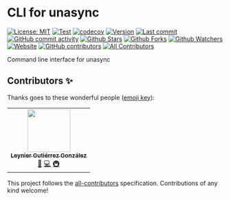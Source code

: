# CLI for unasync


[![License: MIT](https://img.shields.io/badge/License-MIT-green.svg)](https://opensource.org/licenses/MIT)
[![Test](https://github.com/leynier/unasync-cli/workflows/CI/badge.svg)](https://github.com/leynier/unasync-cli/actions?query=workflow%3ACI)
[![codecov](https://codecov.io/gh/leynier/unasync-cli/branch/main/graph/badge.svg?token=Z1MEEL3EAB)](https://codecov.io/gh/leynier/unasync-cli)
[![Version](https://img.shields.io/pypi/v/unasync-cli?color=%2334D058&label=Version)](https://pypi.org/project/unasync-cli)
[![Last commit](https://img.shields.io/github/last-commit/leynier/unasync-cli.svg?style=flat)](https://github.com/leynier/unasync-cli/commits)
[![GitHub commit activity](https://img.shields.io/github/commit-activity/m/leynier/unasync-cli)](https://github.com/leynier/unasync-cli/commits)
[![Github Stars](https://img.shields.io/github/stars/leynier/unasync-cli?style=flat&logo=github)](https://github.com/leynier/unasync-cli/stargazers)
[![Github Forks](https://img.shields.io/github/forks/leynier/unasync-cli?style=flat&logo=github)](https://github.com/leynier/unasync-cli/network/members)
[![Github Watchers](https://img.shields.io/github/watchers/leynier/unasync-cli?style=flat&logo=github)](https://github.com/leynier/unasync-cli)
[![Website](https://img.shields.io/website?up_message=online&url=https%3A%2F%2Fleynier.github.io/unasync-cli)](https://leynier.github.io/unasync-cli)
[![GitHub contributors](https://img.shields.io/github/contributors/leynier/unasync-cli?label=code%20contributors)](https://github.com/leynier/unasync-cli/graphs/contributors) <!-- ALL-CONTRIBUTORS-BADGE:START - Do not remove or modify this section -->
[![All Contributors](https://img.shields.io/badge/all_contributors-1-orange.svg?style=flat-square)](#contributors-)
<!-- ALL-CONTRIBUTORS-BADGE:END -->

Command line interface for unasync

## Contributors ✨

Thanks goes to these wonderful people ([emoji key](https://allcontributors.org/docs/en/emoji-key)):

<!-- ALL-CONTRIBUTORS-LIST:START - Do not remove or modify this section -->
<!-- prettier-ignore-start -->
<!-- markdownlint-disable -->
<table>
  <tr>
    <td align="center"><a href="http://leynier.github.io"><img src="https://avatars.githubusercontent.com/u/36774373?v=4?s=100" width="100px;" alt=""/><br /><sub><b>Leynier Gutiérrez González</b></sub></a><br /><a href="#maintenance-leynier" title="Maintenance">🚧</a> <a href="https://github.com/leynier/unasync-cli/commits?author=leynier" title="Code">💻</a> <a href="#infra-leynier" title="Infrastructure (Hosting, Build-Tools, etc)">🚇</a></td>
  </tr>
</table>

<!-- markdownlint-restore -->
<!-- prettier-ignore-end -->

<!-- ALL-CONTRIBUTORS-LIST:END -->

This project follows the [all-contributors](https://github.com/all-contributors/all-contributors) specification. Contributions of any kind welcome!
